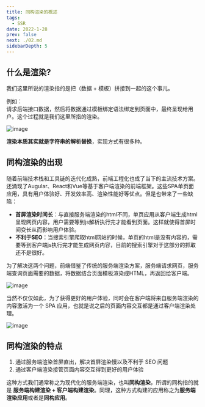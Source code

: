 ```yaml
---
title: 同构渲染的概述
tags: 
  - SSR
date: 2022-1-28
prev: false
next: ./02.md
sidebarDepth: 5
---
```


## 什么是渲染?
我们这里所说的渲染指的是把（数据 + 模板）拼接到一起的这个事儿。

例如：  
请求后端接口数据，然后将数据通过模板绑定语法绑定到页面中，最终呈现给用户。这个过程就是我们这里所指的渲染。
 
![image](~@public/assets/images/ssr/ssr1.png)
 
**渲染本质其实就是字符串的解析替换**，实现方式有很多种。

## 同构渲染的出现

随着前端技术栈和工具链的迭代化成熟，前端工程化也成了当下的主流技术方案。还涌现了Augular、React和Vue等基于客户端渲染的前端框架。这些SPA单页面应用，具有用户体验好、开发效率高、渲染性能好等优点。但是也带来了一些缺陷：
- **首屏渲染时间长**：与直接服务端渲染的html不同，单页应用从客户端生成html呈现网页内容，用户需要等到js解析执行完才能看到页面。这样就使得首屏时间变长从而影响用户体验。
- **不利于SEO**：当搜索引擎爬取html网站的时候，单页的html是没有内容的，需要等到客户端js执行完才能生成网页内容，目前的搜索引擎对于这部分的抓取还不是很好。

为了解决这两个问题，前端借鉴了传统的服务端渲染方案，服务端请求网页，服务端查询页面需要的数据，将数据结合页面模板渲染成HTML，再返回给客户端。

![image](~@public/assets/images/ssr/ssr2.png)

当然不仅仅如此，为了获得更好的用户体验，同时会在客户端将来自服务端渲染的内容激活为一个 SPA
应用，也就是说之后的页面内容交互都是通过客户端渲染处理。

![image](~@public/assets/images/ssr/ssr3.png)

## 同构渲染的特点

1. 通过服务端渲染首屏直出，解决首屏渲染慢以及不利于 SEO 问题
2. 通过客户端渲染接管页面内容交互得到更好的用户体验

这种方式我们通常称之为现代化的服务端渲染，也叫**同构渲染**，所谓的同构指的就是 **服务端构建渲染 + 客户端构建渲染**。同理，这种方式构建的应用称之为**服务端渲染应用**或者是**同构应用**。